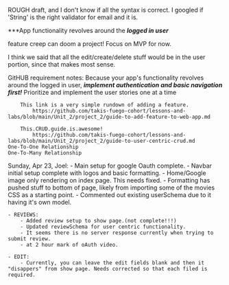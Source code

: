 ROUGH draft, and I don't know if all the syntax is correct. I googled if 'String' is the right validator for email and it is. 

***App functionality revolves around the ***logged in user***

feature creep can doom a project! Focus on MVP for now.

I think we said that all the edit/create/delete stuff would be in the user portion, since that makes most sense.

GitHUB requirement notes:
    Because your app's functionality revolves around the logged in user, ***implement authentication and basic navigation first!***
    Prioritize and implement the user stories one at a time

        This link is a very simple rundown of adding a feature.
            https://github.com/takis-fuego-cohort/lessons-and-labs/blob/main/Unit_2/project_2/guide-to-add-feature-to-web-app.md

        This.CRUD.guide.is.awesome!
            https://github.com/takis-fuego-cohort/lessons-and-labs/blob/main/Unit_2/project_2/guide-to-user-centric-crud.md
    One-To-One Relationship
    One-To-Many Relationship

Sunday, Apr 23, Joel:
    - Main setup for google Oauth complete. 
    - Navbar initial setup complete with logos and basic formatting.
        - Home/Google image only rendering on index page. This needs fixed.
        - Formatting has pushed stuff to bottom of page, likely from importing some of the movies CSS as a starting point.
    - Commented out existing userSchema due to it having it's own model.

    - REVIEWS:
        - Added review setup to show page.(not complete!!!)
        - Updated reviewSchema for user centric functionality.
        - It seems there is no server response currently when trying to submit review.
        - at 2 hour mark of oAuth video.

    - EDIT:
        - Currently, you can leave the edit fields blank and then it "disappers" from show page. Needs corrected so that each filed is required.